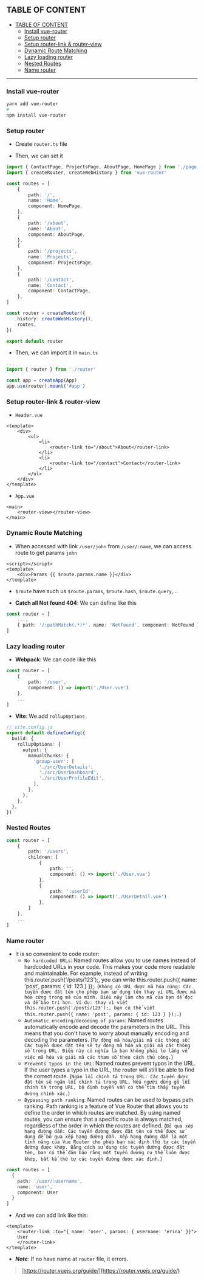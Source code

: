 ## TABLE OF CONTENT

- [TABLE OF CONTENT](#table-of-content)
  - [Install vue-router](#install-vue-router)
  - [Setup router](#setup-router)
  - [Setup router-link \& router-view](#setup-router-link--router-view)
  - [Dynamic Route Matching](#dynamic-route-matching)
  - [Lazy loading router](#lazy-loading-router)
  - [Nested Routes](#nested-routes)
  - [Name router](#name-router)

---

### Install vue-router

```sh
yarn add vue-router
# 
npm install vue-router
```

### Setup router

- Create `router.ts` file

- Then, we can set it

```ts
import { ContactPage, ProjectsPage, AboutPage, HomePage } from './page'
import { createRouter, createWebHistory } from 'vue-router'

const routes = [
    {
        path: '/',
        name: 'Home',
        component: HomePage,
    },
    {
        path: '/about',
        name: 'About',
        component: AboutPage,
    },
    {
        path: '/projects',
        name: 'Projects',
        component: ProjectsPage,
    },
    {
        path: '/contact',
        name: 'Contact',
        component: ContactPage,
    },
]

const router = createRouter({
    history: createWebHistory(),
    routes,
})

export default router
```

- Then, we can import it in `main.ts`

```ts
...
import { router } from './router'

const app = createApp(App)
app.use(router).mount('#app')
```

### Setup router-link & router-view

- `Header.vue`

```vue
<template>
    <div>
        <ul>
            <li>
                <router-link to="/about">About</router-link>
            </li>  
            <li>
                <router-link to="/contact">Contact</router-link>
            </li>  
        </ul>
    </div> 
</template>
```

- `App.vue`

```vue
<main>
    <router-view></router-view>
</main>
```

### Dynamic Route Matching

- When accessed with link `/user/john` from `/user/:name`, we can access route to get params `john`

```vue
<script></script>
<template>
    <div>Params {{ $route.params.name }}</div>
</template>
```

- `$route` have such us `$route.params`, `$route.hash`, `$route.query`,...

- **Catch all Not found 404**: We can define like this

```ts
const router = [
    ...,
    { path: '/:pathMatch(.*)*', name: 'NotFound', component: NotFound },
]
```

### Lazy loading router

- **Webpack**: We can code like this

```ts
const router = [
    {
        path: '/user',
        component: () => import('./User.vue')
    },
    ...
]
```

- **Vite**: We add `rollupOptions`

```ts
// vite.config.js
export default defineConfig({
  build: {
    rollupOptions: {
      output: {
        manualChunks: {
          'group-user': [
            './src/UserDetails',
            './src/UserDashboard',
            './src/UserProfileEdit',
          ],
        },
      },
    },
  },
})
```

### Nested Routes

```ts
const router = [
    {
        path: '/users',
        children: [
            {   
                path: '',
                component: () => import('./User.vue')
            },
            {   
                path: ':userId',
                component: () => import('./UserDetail.vue')
            },
        ]
    },
    ...
]
```

### Name router

- It is so convenient to code router:
    - `No hardcoded URLs`: Named routes allow you to use names instead of hardcoded URLs in your code. This makes your code more readable and maintainable. For example, instead of writing this.router.push('/posts/123');, you can write this.router.push({ name: 'post', params: { id: 123 } });. (`Không có URL được mã hóa cứng: Các tuyến được đặt tên cho phép bạn sử dụng tên thay vì URL được mã hóa cứng trong mã của mình. Điều này làm cho mã của bạn dễ đọc và dễ bảo trì hơn. Ví dụ: thay vì viết this.router.push('/posts/123');, bạn có thể viết this.router.push({ name: 'post', params: { id: 123 } });.`)
    - `Automatic encoding/decoding of params`: Named routes automatically encode and decode the parameters in the URL. This means that you don't have to worry about manually encoding and decoding the parameters. (`Tự động mã hóa/giải mã các thông số: Các tuyến được đặt tên sẽ tự động mã hóa và giải mã các thông số trong URL. Điều này có nghĩa là bạn không phải lo lắng về việc mã hóa và giải mã các tham số theo cách thủ công.`)
    - `Prevents typos in the URL`: Named routes prevent typos in the URL. If the user types a typo in the URL, the router will still be able to find the correct route. (`Ngăn lỗi chính tả trong URL: Các tuyến được đặt tên sẽ ngăn lỗi chính tả trong URL. Nếu người dùng gõ lỗi chính tả trong URL, bộ định tuyến vẫn có thể tìm thấy tuyến đường chính xác.`)
    - `Bypassing path ranking`: Named routes can be used to bypass path ranking. Path ranking is a feature of Vue Router that allows you to define the order in which routes are matched. By using named routes, you can ensure that a specific route is always matched, regardless of the order in which the routes are defined. (`Bỏ qua xếp hạng đường dẫn: Các tuyến đường được đặt tên có thể được sử dụng để bỏ qua xếp hạng đường dẫn. Xếp hạng đường dẫn là một tính năng của Vue Router cho phép bạn xác định thứ tự các tuyến đường được khớp. Bằng cách sử dụng các tuyến đường được đặt tên, bạn có thể đảm bảo rằng một tuyến đường cụ thể luôn được khớp, bất kể thứ tự các tuyến đường được xác định.`)


```ts
const routes = [
  {
    path: '/user/:username',
    name: 'user',
    component: User
  }
]
```

- And we can add link like this:

```vue
<template>
    <router-link :to="{ name: 'user', params: { username: 'erina' }}">
    User
    </router-link>
</template>
```

- **_Note_**: If no have name at `router` file, it errors.


> [https://router.vuejs.org/guide/](https://router.vuejs.org/guide/)